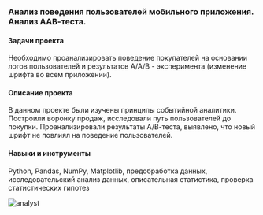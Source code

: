 ### Анализ поведения пользователей мобильного приложения. Анализ ААВ-теста.

#### Задачи проекта
Необходимо проанализировать поведение покупателей на основании логов пользователей и результатов А/А/В - эксперимента (изменение шрифта во всем приложении).


#### Описание проекта
В данном проекте были изучены принципы событийной аналитики. Построили воронку продаж, исследовали путь пользователей до покупки. Проанализировали результаты А/В-теста, выявлено, что новый шрифт не повлиял на поведение пользователей.


#### Навыки и инструменты
Python,
Pandas,
NumPy,
Matplotlib,
предобработка данных,
исследовательский анализ данных,
описательная статистика,
проверка статистических гипотез

![analyst](https://user-images.githubusercontent.com/119577732/220056270-bb8bb27c-8c61-4358-8878-cbacd4485065.jpg)
